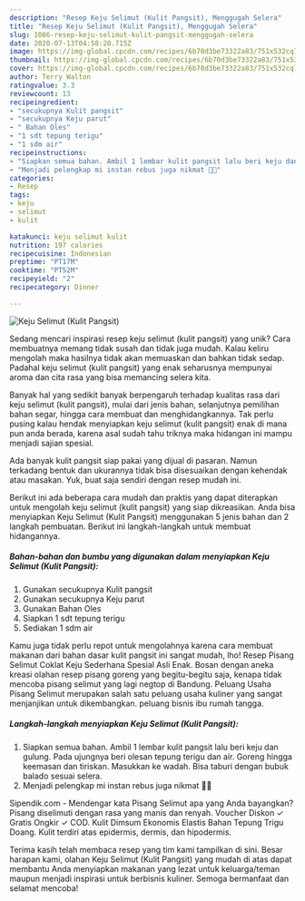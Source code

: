 ```yaml
---
description: "Resep Keju Selimut (Kulit Pangsit), Menggugah Selera"
title: "Resep Keju Selimut (Kulit Pangsit), Menggugah Selera"
slug: 1086-resep-keju-selimut-kulit-pangsit-menggugah-selera
date: 2020-07-13T04:58:20.715Z
image: https://img-global.cpcdn.com/recipes/6b70d3be73322a83/751x532cq70/keju-selimut-kulit-pangsit-foto-resep-utama.jpg
thumbnail: https://img-global.cpcdn.com/recipes/6b70d3be73322a83/751x532cq70/keju-selimut-kulit-pangsit-foto-resep-utama.jpg
cover: https://img-global.cpcdn.com/recipes/6b70d3be73322a83/751x532cq70/keju-selimut-kulit-pangsit-foto-resep-utama.jpg
author: Terry Walton
ratingvalue: 3.3
reviewcount: 13
recipeingredient:
- "secukupnya Kulit pangsit"
- "secukupnya Keju parut"
- " Bahan Oles"
- "1 sdt tepung terigu"
- "1 sdm air"
recipeinstructions:
- "Siapkan semua bahan. Ambil 1 lembar kulit pangsit lalu beri keju dan gulung. Pada ujungnya beri olesan tepung terigu dan air. Goreng hingga keemasan dan tiriskan. Masukkan ke wadah. Bisa taburi dengan bubuk balado sesuai selera."
- "Menjadi pelengkap mi instan rebus juga nikmat 🍜😋"
categories:
- Resep
tags:
- keju
- selimut
- kulit

katakunci: keju selimut kulit 
nutrition: 197 calories
recipecuisine: Indonesian
preptime: "PT17M"
cooktime: "PT52M"
recipeyield: "2"
recipecategory: Dinner

---
```



![Keju Selimut (Kulit Pangsit)](https://img-global.cpcdn.com/recipes/6b70d3be73322a83/751x532cq70/keju-selimut-kulit-pangsit-foto-resep-utama.jpg)

Sedang mencari inspirasi resep keju selimut (kulit pangsit) yang unik? Cara membuatnya memang tidak susah dan tidak juga mudah. Kalau keliru mengolah maka hasilnya tidak akan memuaskan dan bahkan tidak sedap. Padahal keju selimut (kulit pangsit) yang enak seharusnya mempunyai aroma dan cita rasa yang bisa memancing selera kita.

Banyak hal yang sedikit banyak berpengaruh terhadap kualitas rasa dari keju selimut (kulit pangsit), mulai dari jenis bahan, selanjutnya pemilihan bahan segar, hingga cara membuat dan menghidangkannya. Tak perlu pusing kalau hendak menyiapkan keju selimut (kulit pangsit) enak di mana pun anda berada, karena asal sudah tahu triknya maka hidangan ini mampu menjadi sajian spesial.

Ada banyak kulit pangsit siap pakai yang dijual di pasaran. Namun terkadang bentuk dan ukurannya tidak bisa disesuaikan dengan kehendak atau masakan. Yuk, buat saja sendiri dengan resep mudah ini.


Berikut ini ada beberapa cara mudah dan praktis yang dapat diterapkan untuk mengolah keju selimut (kulit pangsit) yang siap dikreasikan. Anda bisa menyiapkan Keju Selimut (Kulit Pangsit) menggunakan 5 jenis bahan dan 2 langkah pembuatan. Berikut ini langkah-langkah untuk membuat hidangannya.

<!--inarticleads1-->

##### Bahan-bahan dan bumbu yang digunakan dalam menyiapkan Keju Selimut (Kulit Pangsit):

1. Gunakan secukupnya Kulit pangsit
1. Gunakan secukupnya Keju parut
1. Gunakan  Bahan Oles
1. Siapkan 1 sdt tepung terigu
1. Sediakan 1 sdm air


Kamu juga tidak perlu repot untuk mengolahnya karena cara membuat makanan dari bahan dasar kulit pangsit ini sangat mudah, lho! Resep Pisang Selimut Coklat Keju Sederhana Spesial Asli Enak. Bosan dengan aneka kreasi olahan resep pisang goreng yang begitu-begitu saja, kenapa tidak mencoba pisang selimut yang lagi negtop di Bandung. Peluang Usaha Pisang Selimut merupakan salah satu peluang usaha kuliner yang sangat menjanjikan untuk dikembangkan. peluang bisnis ibu rumah tangga. 

<!--inarticleads2-->

##### Langkah-langkah menyiapkan Keju Selimut (Kulit Pangsit):

1. Siapkan semua bahan. Ambil 1 lembar kulit pangsit lalu beri keju dan gulung. Pada ujungnya beri olesan tepung terigu dan air. Goreng hingga keemasan dan tiriskan. Masukkan ke wadah. Bisa taburi dengan bubuk balado sesuai selera.
1. Menjadi pelengkap mi instan rebus juga nikmat 🍜😋


Sipendik.com - Mendengar kata Pisang Selimut apa yang Anda bayangkan? Pisang diselimuti dengan rasa yang manis dan renyah. Voucher Diskon ✓ Gratis Ongkir ✓ COD. Kulit Dimsum Ekonomis Elastis Bahan Tepung Trigu Doang. Kulit terdiri atas epidermis, dermis, dan hipodermis. 

Terima kasih telah membaca resep yang tim kami tampilkan di sini. Besar harapan kami, olahan Keju Selimut (Kulit Pangsit) yang mudah di atas dapat membantu Anda menyiapkan makanan yang lezat untuk keluarga/teman maupun menjadi inspirasi untuk berbisnis kuliner. Semoga bermanfaat dan selamat mencoba!
